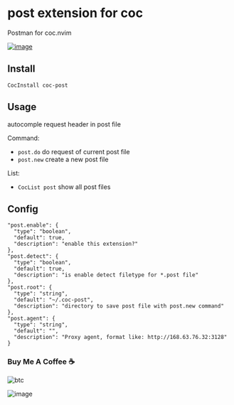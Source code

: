 # post extension for coc

Postman for coc.nvim

[![image](https://user-images.githubusercontent.com/5492542/58384590-f4b9da00-8015-11e9-864d-f231562ff7f9.png)](https://asciinema.org/a/mPF8Em7gBWucjuHlhSFQLMfQL)

## Install

``` vim
CocInstall coc-post
```

## Usage

autocomple request header in post file

Command:

- `post.do` do request of current post file
- `post.new` create a new post file

List:

- `CocList post` show all post files

## Config

``` jsonc
"post.enable": {
  "type": "boolean",
  "default": true,
  "description": "enable this extension?"
},
"post.detect": {
  "type": "boolean",
  "default": true,
  "description": "is enable detect filetype for *.post file"
},
"post.root": {
  "type": "string",
  "default": "~/.coc-post",
  "description": "directory to save post file with post.new command"
},
"post.agent": {
  "type": "string",
  "default": "",
  "description": "Proxy agent, format like: http://168.63.76.32:3128"
}
```

### Buy Me A Coffee ☕️

![btc](https://img.shields.io/keybase/btc/iamcco.svg?style=popout-square)

![image](https://user-images.githubusercontent.com/5492542/42771079-962216b0-8958-11e8-81c0-520363ce1059.png)
